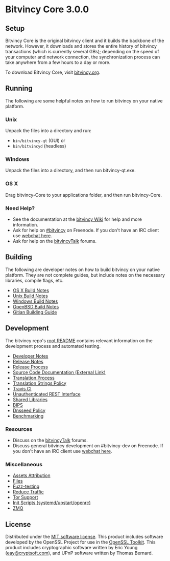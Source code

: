 Bitvincy Core 3.0.0
=====================

Setup
---------------------
Bitvincy Core is the original bitvincy client and it builds the backbone of the network. However, it downloads and stores the entire history of bitvincy transactions (which is currently several GBs); depending on the speed of your computer and network connection, the synchronization process can take anywhere from a few hours to a day or more.

To download Bitvincy Core, visit [bitvincy.org](https://bitvincy.org).

Running
---------------------
The following are some helpful notes on how to run bitvincy on your native platform.

### Unix

Unpack the files into a directory and run:

- `bin/bitvincy-qt` (GUI) or
- `bin/bitvincyd` (headless)

### Windows

Unpack the files into a directory, and then run bitvincy-qt.exe.

### OS X

Drag bitvincy-Core to your applications folder, and then run bitvincy-Core.

### Need Help?

* See the documentation at the [bitvincy Wiki](https://bitvincy.info/)
for help and more information.
* Ask for help on [#bitvincy](http://webchat.freenode.net?channels=bitvincy) on Freenode. If you don't have an IRC client use [webchat here](http://webchat.freenode.net?channels=bitvincy).
* Ask for help on the [bitvincyTalk](https://bitvincytalk.io/) forums.

Building
---------------------
The following are developer notes on how to build bitvincy on your native platform. They are not complete guides, but include notes on the necessary libraries, compile flags, etc.

- [OS X Build Notes](build-osx.md)
- [Unix Build Notes](build-unix.md)
- [Windows Build Notes](build-windows.md)
- [OpenBSD Build Notes](build-openbsd.md)
- [Gitian Building Guide](gitian-building.md)

Development
---------------------
The bitvincy repo's [root README](/README.md) contains relevant information on the development process and automated testing.

- [Developer Notes](developer-notes.md)
- [Release Notes](release-notes.md)
- [Release Process](release-process.md)
- [Source Code Documentation (External Link)](https://dev.visucore.com/bitvincy/doxygen/)
- [Translation Process](translation_process.md)
- [Translation Strings Policy](translation_strings_policy.md)
- [Travis CI](travis-ci.md)
- [Unauthenticated REST Interface](REST-interface.md)
- [Shared Libraries](shared-libraries.md)
- [BIPS](bips.md)
- [Dnsseed Policy](dnsseed-policy.md)
- [Benchmarking](benchmarking.md)

### Resources
* Discuss on the [bitvincyTalk](https://bitvincytalk.io/) forums.
* Discuss general bitvincy development on #bitvincy-dev on Freenode. If you don't have an IRC client use [webchat here](http://webchat.freenode.net/?channels=bitvincy-dev).

### Miscellaneous
- [Assets Attribution](assets-attribution.md)
- [Files](files.md)
- [Fuzz-testing](fuzzing.md)
- [Reduce Traffic](reduce-traffic.md)
- [Tor Support](tor.md)
- [Init Scripts (systemd/upstart/openrc)](init.md)
- [ZMQ](zmq.md)

License
---------------------
Distributed under the [MIT software license](/COPYING).
This product includes software developed by the OpenSSL Project for use in the [OpenSSL Toolkit](https://www.openssl.org/). This product includes
cryptographic software written by Eric Young ([eay@cryptsoft.com](mailto:eay@cryptsoft.com)), and UPnP software written by Thomas Bernard.

